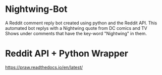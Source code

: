 # Nightwing-Bot
A Reddit comment reply bot created using python and the Reddit API. This automated bot replys with a Nightwing quote from DC comics and TV Shows under comments that have the key-word "Nightwing" in them.

# Reddit API + Python Wrapper
https://praw.readthedocs.io/en/latest/
